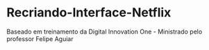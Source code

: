 # Recriando-Interface-Netflix
Baseado em treinamento da Digital Innovation One - Ministrado pelo professor Felipe Aguiar
